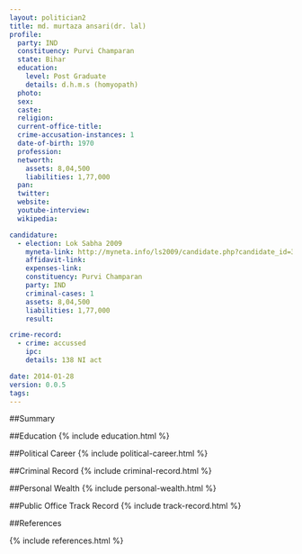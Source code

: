 ```yaml
---
layout: politician2
title: md. murtaza ansari(dr. lal)
profile: 
  party: IND
  constituency: Purvi Champaran
  state: Bihar
  education: 
    level: Post Graduate
    details: d.h.m.s (homyopath)
  photo: 
  sex: 
  caste: 
  religion: 
  current-office-title: 
  crime-accusation-instances: 1
  date-of-birth: 1970
  profession: 
  networth: 
    assets: 8,04,500
    liabilities: 1,77,000
  pan: 
  twitter: 
  website: 
  youtube-interview: 
  wikipedia: 

candidature: 
  - election: Lok Sabha 2009
    myneta-link: http://myneta.info/ls2009/candidate.php?candidate_id=3053
    affidavit-link: 
    expenses-link: 
    constituency: Purvi Champaran 
    party: IND
    criminal-cases: 1
    assets: 8,04,500
    liabilities: 1,77,000
    result:  

crime-record: 
  - crime: accussed
    ipc: 
    details: 138 NI act 

date: 2014-01-28
version: 0.0.5
tags: 
---
```

##Summary


##Education
{% include education.html %}


##Political Career
{% include political-career.html %}


##Criminal Record
{% include criminal-record.html %}


##Personal Wealth
{% include personal-wealth.html %}


##Public Office Track Record
{% include track-record.html %}


##References


{% include references.html %}